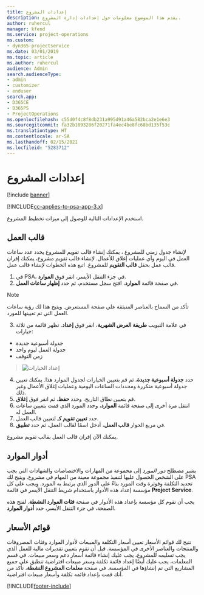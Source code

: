 ```yaml
---
title: إعدادات المشروع
description: يقدم هذا الموضوع معلومات حول إعدادات إدارة المشروع.
author: ruhercul
manager: kfend
ms.service: project-operations
ms.custom:
- dyn365-projectservice
ms.date: 03/01/2019
ms.topic: article
ms.author: ruhercul
audience: Admin
search.audienceType:
- admin
- customizer
- enduser
search.app:
- D365CE
- D365PS
- ProjectOperations
ms.openlocfilehash: c55d0f4c8f8db231a995d91a46a582bca2e1e6e3
ms.sourcegitcommit: fa32b1893286f20271fa4ec4be8fc68bd135f53c
ms.translationtype: HT
ms.contentlocale: ar-SA
ms.lasthandoff: 02/15/2021
ms.locfileid: "5283712"
---
```

# <a name="project-settings"></a>إعدادات المشروع

[!include [banner](../includes/psa-now-project-operations.md)]

[!INCLUDE[cc-applies-to-psa-app-3.x](../includes/cc-applies-to-psa-app-3x.md)]

استخدم الإعدادات التالية للوصول إلى ميزات تخطيط المشروع.

## <a name="work-template"></a>قالب العمل

لإنشاء جدول زمني للمشروع ، يمكنك إنشاء قالب تقويم للمشروع يحدد عدد ساعات العمل في اليوم وأي عمليات إغلاق للأعمال. لإنشاء قالب تقويم مشروع، يمكنك إقران قالب عمل بحقل **قالب التقويم** للمشروع. اتبع هذه الخطوات لإنشاء قالب عمل.

1. في PSA، في جزء التنقل الأيسر، انقر فوق **الموارد**. 
2. في صفحة قائمة **الموارد**، افتح سجل مستخدم، ثم حدد **إظهار ساعات العمل**.

  > [!NOTE]
  > تأكد من السماح بالعناصر المنبثقة على صفحة المستعرض. ويتيح هذا لك رؤية ساعات العمل التي تم تعيينها للمورد.
  
3. في علامة التبويب **طريقة العرض الشهرية**، انقر فوق **إعداد**. تظهر قائمة من ثلاثة خيارات: 

  - جدولة أسبوعية جديدة
  - جدولة العمل ليوم واحد
  - زمن التوقف

> ![إعداد الخيارات](media/project-13.png)

4. حدد **جدولة أسبوعية جديدة**، ثم قم بتعيين الخيارات لجدول الموارد هذا. يمكنك تعيين جدولة أسبوعية متكررة ومحددات الساعات اليومية وعمليات إغلاق الأعمال وغير ذلك.
5. قم بتعيين نطاق التاريخ، وحدد **حفظ**، ثم انقر فوق **إغلاق**. 
6. انتقل مرة أخرى إلى صفحة قائمة **الموارد**، وحدد المورد الذي قمت بتعيين ساعات العمل له. 
7. حدد **تعيين تقويم كـ** لتعيين قالب العمل. 
8. في مربع الحوار **قالب العمل**، أدخل اسمًا لقالب العمل، ثم حدد **تطبيق**. 

يمكنك الآن إقران قالب العمل بقالب تقويم مشروع.

## <a name="resource-roles"></a>أدوار الموارد

يشير مصطلح *دور المورد* إلى مجموعة من المهارات والاختصاصات والشهادات التي يجب على الشخص الحصول عليها لتنفيذ مجموعة معينة من المهام في مشروع. ويتيح لك PSA تحديد التكلفة وفوترة وقت المورد بناءً على الدور الذي يرتبط به المورد. ويجب على كل مؤسسة إعداد هذه الأدوار باستخدام شريط التنقل الأيسر في قائمة **Project Service**.

يجب أن تقوم كل مؤسسة بإعداد هذه الأدوار في صفحة **فئات الموارد النشطة**. لفتح هذه الصفحة، في جزء التنقل الأيسر، حدد **أدوار الموارد**.

## <a name="price-lists"></a>قوائم الأسعار

تتيح لك قوائم الأسعار تعيين أسعار التكلفة والمبيعات لأدوار الموارد وفئات المصروفات والمنتجات والعناصر الأخرى في المؤسسة. قبل أن تقوم بتعيين تقديرات مالية للعمل الذي يجب تسليمه للمشروع، يجب عليك إنشاء قائمة أسعار دعم وسعر مبيعات. في قسم المعلمات، يجب عليك أيضًا إعداد قائمة تكلفة وسعر مبيعات افتراضية تنطبق على جميع المشاريع التي تم إنشاؤها في المؤسسة. في صفحة **معلمات المشروع النشطة**، تأكد من أنك قمت بإعداد قائمه تكلفة وأسعار مبيعات افتراضية.


[!INCLUDE[footer-include](../includes/footer-banner.md)]